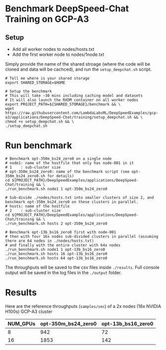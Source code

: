 # Benchmark DeepSpeed-Chat Training on GCP-A3

## Setup
* Add all worker nodes to nodes/hosts.txt
* Add the first worker node to nodes/1node.txt

Simply provide the name of the shared stroage (where the code will be cloned and data will be cachced), and run the `setup_deepchat.sh` script.

```
# Tell me where is your shared storage
export SHARED_STORAGE=$HOME

# Setup the benchmark
# This will take ~30 mins including caching model and datasets
# It will also launch the RXDM container on all worker nodes
export PROJECT_PATH=${SHARED_STORAGE}/benchmark && \
wget https://raw.githubusercontent.com/LambdaLabsML/DeepSpeedExamples/gcp-a3/applications/DeepSpeed-Chat/training/setup_deepchat.sh && \
chmod +x setup_deepchat.sh && \
./setup_deepchat.sh
```

# Run benchmark
```
# Benchmark opt-350m_bs24_zero0 on a single node 
# node1: name of the hostfile that only has node-001 in it
# 1    : sub-cluster size
# opt-350m_bs24_zero0: name of the benchmark script (see opt-350m_bs24_zero0.sh for details)
cd ${PROJECT_PATH}/DeepSpeedExamples/applications/DeepSpeed-Chat/training && \
./run_benchmark.sh node1 1 opt-350m_bs24_zero0

# Sub-divide ./nodes/hosts.txt into smaller clusters of size 2, and benchmark opt-350m_bs24_zero0 on these clusters in parallel.
# hosts: name of the hostfile
# 2    : sub-cluster size
cd ${PROJECT_PATH}/DeepSpeedExamples/applications/DeepSpeed-Chat/training && \
./run_benchmark.sh hosts 2 opt-350m_bs24_zero0

# Benchmark opt-13b_bs16_zero0 first with node-001
# then with four 16x nodes sub-divided clusters in parallel (assuming there are 64 nodes in ./nodes/hosts.txt)
# and finally with the entire cluster with 64x nodes
./run_benchmark.sh node1 1 opt-13b_bs16_zero0
./run_benchmark.sh hosts 16 opt-13b_bs16_zero0
./run_benchmark.sh hosts 64 opt-13b_bs16_zero0
```

The throughputs will be saved to the csv files inside `./results`. Full console output will be saved in the log files in the `./output` folder.


# Results
Here are the reference throughputs (`samples/sec`) of a 2x nodes (16x NVIDIA H100s) GCP-A3 cluster

| NUM_GPUs | opt-350m_bs24_zero0 | opt-13b_bs16_zero0 |
|----------|---------------------|--------------------|
| 8        |      942        |       72      |
| 16       |     1853       |      142       |
